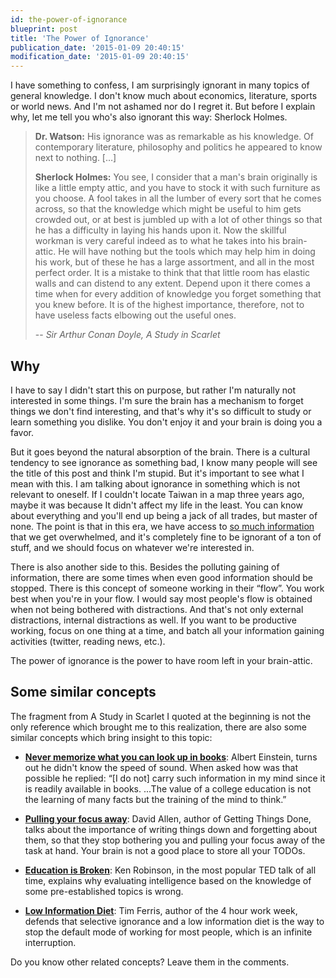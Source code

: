 ```yaml
---
id: the-power-of-ignorance
blueprint: post
title: 'The Power of Ignorance'
publication_date: '2015-01-09 20:40:15'
modification_date: '2015-01-09 20:40:15'
---
```


I have something to confess, I am surprisingly ignorant in many topics of general knowledge. I don't know much about economics, literature, sports or world news. And I'm not ashamed nor do I regret it. But before I explain why, let me tell you who's also ignorant this way: Sherlock Holmes.

> **Dr. Watson:** His ignorance was as remarkable as his knowledge. Of contemporary literature, philosophy and politics he appeared to know next to nothing. […]
>
> **Sherlock Holmes:** You see, I consider that a man's brain originally is like a little empty attic, and you have to stock it with such furniture as you choose. A fool takes in all the lumber of every sort that he comes across, so that the knowledge which might be useful to him gets crowded out, or at best is jumbled up with a lot of other things so that he has a difficulty in laying his hands upon it. Now the skillful workman is very careful indeed as to what he takes into his brain-attic. He will have nothing but the tools which may help him in doing his work, but of these he has a large assortment, and all in the most perfect order. It is a mistake to think that that little room has elastic walls and can distend to any extent. Depend upon it there comes a time when for every addition of knowledge you forget something that you knew before. It is of the highest importance, therefore, not to have useless facts elbowing out the useful ones.
>
> -- <cite>Sir Arthur Conan Doyle, A Study in Scarlet</cite>

## Why

I have to say I didn't start this on purpose, but rather I'm naturally not interested in some things. I'm sure the brain has a mechanism to forget things we don't find interesting, and that's why it's so difficult to study or learn something you dislike. You don't enjoy it and your brain is doing you a favor.

But it goes beyond the natural absorption of the brain. There is a cultural tendency to see ignorance as something bad, I know many people will see the title of this post and think I'm stupid. But it's important to see what I mean with this. I am talking about ignorance in something which is not relevant to oneself. If I couldn't locate Taiwan in a map three years ago, maybe it was because It didn't affect my life in the least. You can know about everything and you'll end up being a jack of all trades, but master of none. The point is that in this era, we have access to [so much information](https://archive.org/about/) that we get overwhelmed, and it's completely fine to be ignorant of a ton of stuff, and we should focus on whatever we're interested in.

There is also another side to this. Besides the polluting gaining of information, there are some times when even good information should be stopped. There is this concept of someone working in their “flow”. You work best when you're in your flow. I would say most people's flow is obtained when not being bothered with distractions. And that's not only external distractions, internal distractions as well. If you want to be productive working, focus on one thing at a time, and batch all your information gaining activities (twitter, reading news, etc.).

The power of ignorance is the power to have room left in your brain-attic.

## Some similar concepts

The fragment from A Study in Scarlet I quoted at the beginning is not the only reference which brought me to this realization, there are also some similar concepts which bring insight to this topic:

- [**Never memorize what you can look up in books**](http://en.wikiquote.org/wiki/Albert_Einstein): Albert Einstein, turns out he didn't know the speed of sound. When asked how was that possible he replied: “[I do not] carry such information in my mind since it is readily available in books. ...The value of a college education is not the learning of many facts but the training of the mind to think.”

- [**Pulling your focus away**](http://www.youtube.com/watch?v=CHxhjDPKfbY): David Allen, author of Getting Things Done, talks about the importance of writing things down and forgetting about them, so that they stop bothering you and pulling your focus away of the task at hand. Your brain is not a good place to store all your TODOs.

- [**Education is Broken**](http://www.ted.com/talks/ken_robinson_says_schools_kill_creativity): Ken Robinson, in the most popular TED talk of all time, explains why evaluating intelligence based on the knowledge of some pre-established topics is wrong.

- [**Low Information Diet**](http://changethis.com/manifesto/34.04.LowInfo/pdf/34.04.LowInfo.pdf): Tim Ferris, author of the 4 hour work week, defends that selective ignorance and a low information diet is the way to stop the default mode of working for most people, which is an infinite interruption.

Do you know other related concepts? Leave them in the comments.
